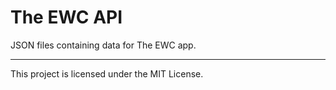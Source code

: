 # The EWC API

JSON files containing data for The EWC app.

***

This project is licensed under the MIT License.
